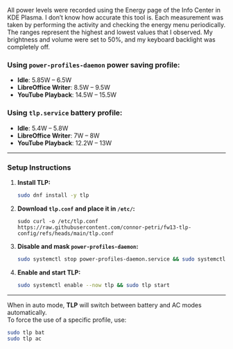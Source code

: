All power levels were recorded using the Energy page of the Info Center in KDE Plasma. I don’t know how accurate this tool is. Each measurement was taken by performing the activity and checking the energy menu periodically. The ranges represent the highest and lowest values that I observed. My brightness and volume were set to 50%, and my keyboard backlight was completely off.

### Using `power-profiles-daemon` power saving profile:
- **Idle**: 5.85W – 6.5W
- **LibreOffice Writer**: 8.5W – 9.5W
- **YouTube Playback**: 14.5W – 15.5W

### Using `tlp.service` battery profile:
- **Idle**: 5.4W – 5.8W
- **LibreOffice Writer**: 7W – 8W
- **YouTube Playback**: 12.2W – 13W

---

### Setup Instructions

1. **Install TLP:**
    ```bash
    sudo dnf install -y tlp
    ```

2. **Download `tlp.conf` and place it in `/etc/`:**
    ```
    sudo curl -o /etc/tlp.conf https://raw.githubusercontent.com/connor-petri/fw13-tlp-config/refs/heads/main/tlp.conf
    ```
    
3. **Disable and mask `power-profiles-daemon`:**
    ```bash
    sudo systemctl stop power-profiles-daemon.service && sudo systemctl mask power-profiles-daemon.service
    ```

4. **Enable and start TLP:**
    ```bash
    sudo systemctl enable --now tlp && sudo tlp start
    ```

---

When in auto mode, **TLP** will switch between battery and AC modes automatically.  
To force the use of a specific profile, use:

```bash
sudo tlp bat
sudo tlp ac
```
